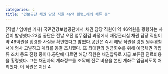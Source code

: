 ```yaml
---
categories: c
title: "건보공단 채권 담당 직원 46억 횡령…해외 체류 중"
---
```

[직썰 / 임예빈 기자] 국민건강보험공단에서 채권 담당 직원이 약 46억원을 횡령하는 사건이 발생했다.23일 공단은 전날 오전 업무점검 과정에서 재정관리실 채권 담당 직원이 약 46억원을 횡령한 사실을 확인했다고 밝혔다.공단은 즉시 해당 직원을 강원 원주경찰서에 형사 고발하고 계좌를 동결 조치했다. 또 최대한의 원금회수를 위해 예금채권 가압류 조치 등도 진행 중이다.공단에 따르면 해당 직원은 채권압류로 지급 보류된 진료비용을 횡령했다. 그는 채권자의 계좌정보를 조작해 진료 비용을 본인 계좌로 입금되도록 처리했다. 이 직원은 지난 4
